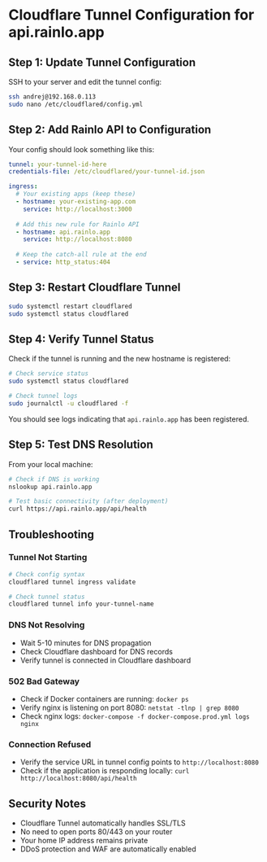 # Cloudflare Tunnel Configuration for api.rainlo.app

## Step 1: Update Tunnel Configuration

SSH to your server and edit the tunnel config:

```bash
ssh andrej@192.168.0.113
sudo nano /etc/cloudflared/config.yml
```

## Step 2: Add Rainlo API to Configuration

Your config should look something like this:

```yaml
tunnel: your-tunnel-id-here
credentials-file: /etc/cloudflared/your-tunnel-id.json

ingress:
  # Your existing apps (keep these)
  - hostname: your-existing-app.com
    service: http://localhost:3000
  
  # Add this new rule for Rainlo API
  - hostname: api.rainlo.app
    service: http://localhost:8080
  
  # Keep the catch-all rule at the end
  - service: http_status:404
```

## Step 3: Restart Cloudflare Tunnel

```bash
sudo systemctl restart cloudflared
sudo systemctl status cloudflared
```

## Step 4: Verify Tunnel Status

Check if the tunnel is running and the new hostname is registered:

```bash
# Check service status
sudo systemctl status cloudflared

# Check tunnel logs
sudo journalctl -u cloudflared -f
```

You should see logs indicating that `api.rainlo.app` has been registered.

## Step 5: Test DNS Resolution

From your local machine:

```bash
# Check if DNS is working
nslookup api.rainlo.app

# Test basic connectivity (after deployment)
curl https://api.rainlo.app/api/health
```

## Troubleshooting

### Tunnel Not Starting
```bash
# Check config syntax
cloudflared tunnel ingress validate

# Check tunnel status
cloudflared tunnel info your-tunnel-name
```

### DNS Not Resolving
- Wait 5-10 minutes for DNS propagation
- Check Cloudflare dashboard for DNS records
- Verify tunnel is connected in Cloudflare dashboard

### 502 Bad Gateway
- Check if Docker containers are running: `docker ps`
- Verify nginx is listening on port 8080: `netstat -tlnp | grep 8080`
- Check nginx logs: `docker-compose -f docker-compose.prod.yml logs nginx`

### Connection Refused
- Verify the service URL in tunnel config points to `http://localhost:8080`
- Check if the application is responding locally: `curl http://localhost:8080/api/health`

## Security Notes

- Cloudflare Tunnel automatically handles SSL/TLS
- No need to open ports 80/443 on your router
- Your home IP address remains private
- DDoS protection and WAF are automatically enabled
